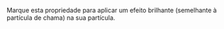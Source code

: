 Marque esta propriedade para aplicar um efeito brilhante (semelhante à partícula de chama) na sua partícula.